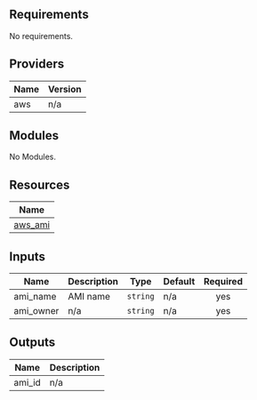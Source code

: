 ## Requirements

No requirements.

## Providers

| Name | Version |
|------|---------|
| aws | n/a |

## Modules

No Modules.

## Resources

| Name |
|------|
| [aws_ami](https://registry.terraform.io/providers/hashicorp/aws/latest/docs/data-sources/ami) |

## Inputs

| Name | Description | Type | Default | Required |
|------|-------------|------|---------|:--------:|
| ami\_name | AMI name | `string` | n/a | yes |
| ami\_owner | n/a | `string` | n/a | yes |

## Outputs

| Name | Description |
|------|-------------|
| ami\_id | n/a |

